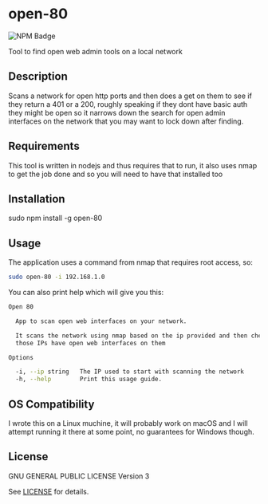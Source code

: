 # open-80

![NPM Badge](https://nodei.co/npm/open-80.png?compact=true)

Tool to find open web admin tools on a local network

## Description
Scans a network for open http ports and then does a get on them to see if they return a 401 or a 200, roughly speaking if they dont have basic auth they might be open so it narrows down the search for open admin interfaces on the network that you may want to lock down after finding.


## Requirements

This tool is written in nodejs and thus requires that to run, it also uses
nmap to get the job done and so you will need to have that installed too

## Installation

sudo npm install -g open-80

## Usage

The application uses a command from nmap that requires root access, so:
```sh
sudo open-80 -i 192.168.1.0
```

You can also print help which will give you this:

```bash
Open 80

  App to scan open web interfaces on your network.

  It scans the network using nmap based on the ip provided and then checks if
  those IPs have open web interfaces on them

Options

  -i, --ip string   The IP used to start with scanning the network
  -h, --help        Print this usage guide.
```

## OS Compatibility

I wrote this on a Linux muchine, it will probably work on macOS and I will 
attempt running it there at some point, no guarantees for Windows though.

## License
GNU GENERAL PUBLIC LICENSE Version 3

See [LICENSE](./LICENSE) for details.

